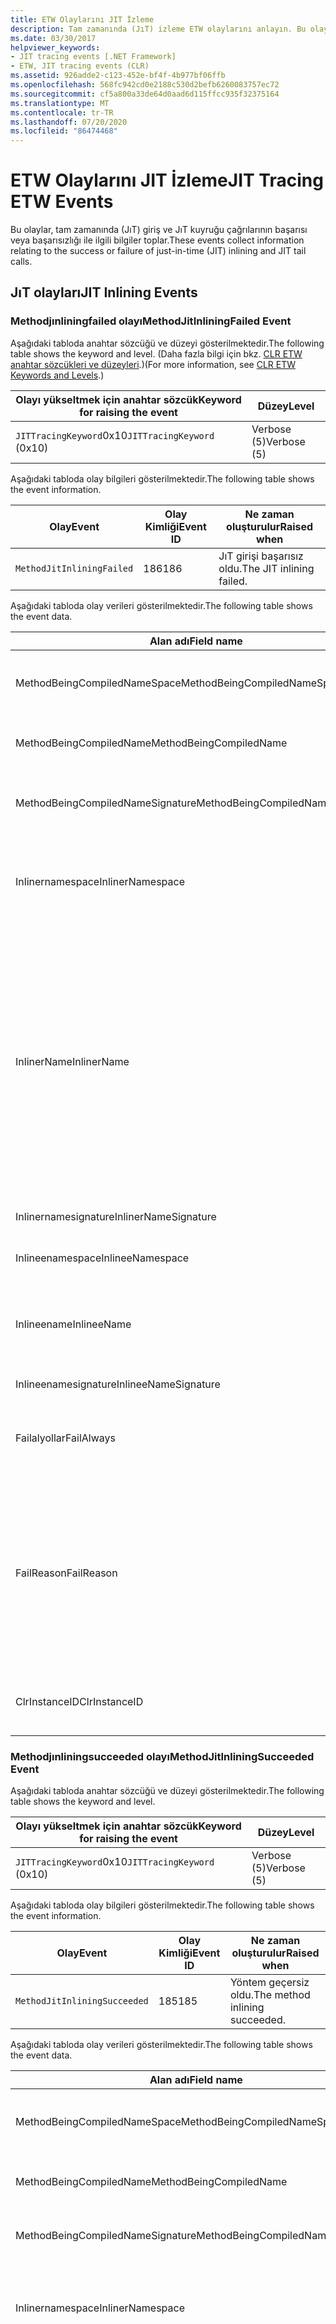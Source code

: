 ```yaml
---
title: ETW Olaylarını JIT İzleme
description: Tam zamanında (JıT) izleme ETW olaylarını anlayın. Bu olaylar, JıT giriş ve JıT kuyruğu çağrılarının başarısı veya başarısızlığı ile ilgili bilgiler toplar.
ms.date: 03/30/2017
helpviewer_keywords:
- JIT tracing events [.NET Framework]
- ETW, JIT tracing events (CLR)
ms.assetid: 926adde2-c123-452e-bf4f-4b977bf06ffb
ms.openlocfilehash: 568fc942cd0e2188c530d2befb6260083757ec72
ms.sourcegitcommit: cf5a800a33de64d0aad6d115ffcc935f32375164
ms.translationtype: MT
ms.contentlocale: tr-TR
ms.lasthandoff: 07/20/2020
ms.locfileid: "86474468"
---
```

# <a name="jit-tracing-etw-events"></a><span data-ttu-id="66f65-104">ETW Olaylarını JIT İzleme</span><span class="sxs-lookup"><span data-stu-id="66f65-104">JIT Tracing ETW Events</span></span>
<span data-ttu-id="66f65-105">Bu olaylar, tam zamanında (JıT) giriş ve JıT kuyruğu çağrılarının başarısı veya başarısızlığı ile ilgili bilgiler toplar.</span><span class="sxs-lookup"><span data-stu-id="66f65-105">These events collect information relating to the success or failure of just-in-time (JIT) inlining and JIT tail calls.</span></span>

## <a name="jit-inlining-events"></a><span data-ttu-id="66f65-106">JıT olayları</span><span class="sxs-lookup"><span data-stu-id="66f65-106">JIT Inlining Events</span></span>

### <a name="methodjitinliningfailed-event"></a><span data-ttu-id="66f65-107">Methodjınliningfailed olayı</span><span class="sxs-lookup"><span data-stu-id="66f65-107">MethodJitInliningFailed Event</span></span>
 <span data-ttu-id="66f65-108">Aşağıdaki tabloda anahtar sözcüğü ve düzeyi gösterilmektedir.</span><span class="sxs-lookup"><span data-stu-id="66f65-108">The following table shows the keyword and level.</span></span> <span data-ttu-id="66f65-109">(Daha fazla bilgi için bkz. [CLR ETW anahtar sözcükleri ve düzeyleri](clr-etw-keywords-and-levels.md).)</span><span class="sxs-lookup"><span data-stu-id="66f65-109">(For more information, see [CLR ETW Keywords and Levels](clr-etw-keywords-and-levels.md).)</span></span>  
  
|<span data-ttu-id="66f65-110">Olayı yükseltmek için anahtar sözcük</span><span class="sxs-lookup"><span data-stu-id="66f65-110">Keyword for raising the event</span></span>|<span data-ttu-id="66f65-111">Düzey</span><span class="sxs-lookup"><span data-stu-id="66f65-111">Level</span></span>|  
|-----------------------------------|-----------|  
|<span data-ttu-id="66f65-112">`JITTracingKeyword`0x10</span><span class="sxs-lookup"><span data-stu-id="66f65-112">`JITTracingKeyword` (0x10)</span></span>|<span data-ttu-id="66f65-113">Verbose (5)</span><span class="sxs-lookup"><span data-stu-id="66f65-113">Verbose (5)</span></span>|  
  
 <span data-ttu-id="66f65-114">Aşağıdaki tabloda olay bilgileri gösterilmektedir.</span><span class="sxs-lookup"><span data-stu-id="66f65-114">The following table shows the event information.</span></span>  
  
|<span data-ttu-id="66f65-115">Olay</span><span class="sxs-lookup"><span data-stu-id="66f65-115">Event</span></span>|<span data-ttu-id="66f65-116">Olay Kimliği</span><span class="sxs-lookup"><span data-stu-id="66f65-116">Event ID</span></span>|<span data-ttu-id="66f65-117">Ne zaman oluşturulur</span><span class="sxs-lookup"><span data-stu-id="66f65-117">Raised when</span></span>|  
|-----------|--------------|-----------------|  
|`MethodJitInliningFailed`|<span data-ttu-id="66f65-118">186</span><span class="sxs-lookup"><span data-stu-id="66f65-118">186</span></span>|<span data-ttu-id="66f65-119">JıT girişi başarısız oldu.</span><span class="sxs-lookup"><span data-stu-id="66f65-119">The JIT inlining failed.</span></span>|  
  
 <span data-ttu-id="66f65-120">Aşağıdaki tabloda olay verileri gösterilmektedir.</span><span class="sxs-lookup"><span data-stu-id="66f65-120">The following table shows the event data.</span></span>  
  
|<span data-ttu-id="66f65-121">Alan adı</span><span class="sxs-lookup"><span data-stu-id="66f65-121">Field name</span></span>|<span data-ttu-id="66f65-122">Veri türü</span><span class="sxs-lookup"><span data-stu-id="66f65-122">Data type</span></span>|<span data-ttu-id="66f65-123">Description</span><span class="sxs-lookup"><span data-stu-id="66f65-123">Description</span></span>|  
|----------------|---------------|-----------------|  
|<span data-ttu-id="66f65-124">MethodBeingCompiledNameSpace</span><span class="sxs-lookup"><span data-stu-id="66f65-124">MethodBeingCompiledNameSpace</span></span>|<span data-ttu-id="66f65-125">Win: UnicodeString</span><span class="sxs-lookup"><span data-stu-id="66f65-125">win:UnicodeString</span></span>|<span data-ttu-id="66f65-126">Derlenmekte olan metodun ad alanı.</span><span class="sxs-lookup"><span data-stu-id="66f65-126">Namespace of the method that is being compiled.</span></span>|  
|<span data-ttu-id="66f65-127">MethodBeingCompiledName</span><span class="sxs-lookup"><span data-stu-id="66f65-127">MethodBeingCompiledName</span></span>|<span data-ttu-id="66f65-128">Win: UnicodeString</span><span class="sxs-lookup"><span data-stu-id="66f65-128">win:UnicodeString</span></span>|<span data-ttu-id="66f65-129">Derlenmekte olan yöntemin adı.</span><span class="sxs-lookup"><span data-stu-id="66f65-129">Name of the method that is being compiled.</span></span>|  
|<span data-ttu-id="66f65-130">MethodBeingCompiledNameSignature</span><span class="sxs-lookup"><span data-stu-id="66f65-130">MethodBeingCompiledNameSignature</span></span>|<span data-ttu-id="66f65-131">Win: UnicodeString</span><span class="sxs-lookup"><span data-stu-id="66f65-131">win:UnicodeString</span></span>|<span data-ttu-id="66f65-132">Derlenmekte olan metodun imzası.</span><span class="sxs-lookup"><span data-stu-id="66f65-132">Signature of the method that is being compiled.</span></span>|  
|<span data-ttu-id="66f65-133">Inlinernamespace</span><span class="sxs-lookup"><span data-stu-id="66f65-133">InlinerNamespace</span></span>|<span data-ttu-id="66f65-134">Win: UnicodeString</span><span class="sxs-lookup"><span data-stu-id="66f65-134">win:UnicodeString</span></span>|<span data-ttu-id="66f65-135">JıT derleyicisinin için kod oluşturmaya çalıştığı yöntemin ad alanı.</span><span class="sxs-lookup"><span data-stu-id="66f65-135">The namespace of the method the JIT compiler is trying to generate code for.</span></span>|  
|<span data-ttu-id="66f65-136">InlinerName</span><span class="sxs-lookup"><span data-stu-id="66f65-136">InlinerName</span></span>|<span data-ttu-id="66f65-137">Win: UnicodeString</span><span class="sxs-lookup"><span data-stu-id="66f65-137">win:UnicodeString</span></span>|<span data-ttu-id="66f65-138">Derleyicinin kod oluşturmaya çalışan yöntemin adı.</span><span class="sxs-lookup"><span data-stu-id="66f65-138">The name of the method the compiler is attempting to generate code for.</span></span> <span data-ttu-id="66f65-139">Bu, `MethodBeingCompiledName` derleyicinin ' `MethodBeingCompiledName` a çağrı oluşturmak yerine satır içi kod almaya çalıştığı ile aynı olmayabilir `InlinerName` .</span><span class="sxs-lookup"><span data-stu-id="66f65-139">This might not be the same as `MethodBeingCompiledName` if the compiler is attempting to inline code into `MethodBeingCompiledName` instead of generating a call to `InlinerName`.</span></span>|  
|<span data-ttu-id="66f65-140">Inlinernamesignature</span><span class="sxs-lookup"><span data-stu-id="66f65-140">InlinerNameSignature</span></span>|<span data-ttu-id="66f65-141">Win: UnicodeString</span><span class="sxs-lookup"><span data-stu-id="66f65-141">win:UnicodeString</span></span>|<span data-ttu-id="66f65-142">İnoluşturucu için imza.</span><span class="sxs-lookup"><span data-stu-id="66f65-142">The signature for the inliner.</span></span>|  
|<span data-ttu-id="66f65-143">Inlineenamespace</span><span class="sxs-lookup"><span data-stu-id="66f65-143">InlineeNamespace</span></span>|<span data-ttu-id="66f65-144">Win: UnicodeString</span><span class="sxs-lookup"><span data-stu-id="66f65-144">win:UnicodeString</span></span>|<span data-ttu-id="66f65-145">İnlinee ad alanı.</span><span class="sxs-lookup"><span data-stu-id="66f65-145">The namespace of the inlinee.</span></span>|  
|<span data-ttu-id="66f65-146">Inlineename</span><span class="sxs-lookup"><span data-stu-id="66f65-146">InlineeName</span></span>|<span data-ttu-id="66f65-147">Win: UnicodeString</span><span class="sxs-lookup"><span data-stu-id="66f65-147">win:UnicodeString</span></span>|<span data-ttu-id="66f65-148">Derleyicinin satır içine almaya çalıştığı Yöntem (bir çağrı oluşturmaz).</span><span class="sxs-lookup"><span data-stu-id="66f65-148">The method the compiler is trying to inline (not generate a call to).</span></span>|  
|<span data-ttu-id="66f65-149">Inlineenamesignature</span><span class="sxs-lookup"><span data-stu-id="66f65-149">InlineeNameSignature</span></span>|<span data-ttu-id="66f65-150">Win: UnicodeString</span><span class="sxs-lookup"><span data-stu-id="66f65-150">win:UnicodeString</span></span>|<span data-ttu-id="66f65-151">Inlinee için imza.</span><span class="sxs-lookup"><span data-stu-id="66f65-151">The signature for the inlinee.</span></span>|  
|<span data-ttu-id="66f65-152">Failalyollar</span><span class="sxs-lookup"><span data-stu-id="66f65-152">FailAlways</span></span>|<span data-ttu-id="66f65-153">Win: Boolean</span><span class="sxs-lookup"><span data-stu-id="66f65-153">win:Boolean</span></span>|<span data-ttu-id="66f65-154">JıT derleyicisine yönelik bir ipucu, inlinee için her zaman başarısız olur.</span><span class="sxs-lookup"><span data-stu-id="66f65-154">A hint to the JIT compiler that inlining will always fail for the inlinee.</span></span>|  
|<span data-ttu-id="66f65-155">FailReason</span><span class="sxs-lookup"><span data-stu-id="66f65-155">FailReason</span></span>|<span data-ttu-id="66f65-156">Win: UnicodeString</span><span class="sxs-lookup"><span data-stu-id="66f65-156">win:UnicodeString</span></span>|<span data-ttu-id="66f65-157">INLINE_NEVER, önceki bir veya daha fazla nedenden dolayı hiçbir şekilde bitmeyeceğini tespit eden bir deneme anlamına gelir; Aksi takdirde, serbest biçimli metin.</span><span class="sxs-lookup"><span data-stu-id="66f65-157">INLINE_NEVER means a previous inlining attempt determined that inlining will never succeed for some other reason; otherwise, free-form text.</span></span>|  
|<span data-ttu-id="66f65-158">ClrInstanceID</span><span class="sxs-lookup"><span data-stu-id="66f65-158">ClrInstanceID</span></span>|<span data-ttu-id="66f65-159">Win: UnicodeString</span><span class="sxs-lookup"><span data-stu-id="66f65-159">win:UnicodeString</span></span>|<span data-ttu-id="66f65-160">CLR veya CoreCLR örneği için benzersiz KIMLIK.</span><span class="sxs-lookup"><span data-stu-id="66f65-160">Unique ID for the instance of CLR or CoreCLR.</span></span>|  
  
### <a name="methodjitinliningsucceeded-event"></a><span data-ttu-id="66f65-161">Methodjınliningsucceeded olayı</span><span class="sxs-lookup"><span data-stu-id="66f65-161">MethodJitInliningSucceeded Event</span></span>  
 <span data-ttu-id="66f65-162">Aşağıdaki tabloda anahtar sözcüğü ve düzeyi gösterilmektedir.</span><span class="sxs-lookup"><span data-stu-id="66f65-162">The following table shows the keyword and level.</span></span>  
  
|<span data-ttu-id="66f65-163">Olayı yükseltmek için anahtar sözcük</span><span class="sxs-lookup"><span data-stu-id="66f65-163">Keyword for raising the event</span></span>|<span data-ttu-id="66f65-164">Düzey</span><span class="sxs-lookup"><span data-stu-id="66f65-164">Level</span></span>|  
|-----------------------------------|-----------|  
|<span data-ttu-id="66f65-165">`JITTracingKeyword`0x10</span><span class="sxs-lookup"><span data-stu-id="66f65-165">`JITTracingKeyword` (0x10)</span></span>|<span data-ttu-id="66f65-166">Verbose (5)</span><span class="sxs-lookup"><span data-stu-id="66f65-166">Verbose (5)</span></span>|  
  
 <span data-ttu-id="66f65-167">Aşağıdaki tabloda olay bilgileri gösterilmektedir.</span><span class="sxs-lookup"><span data-stu-id="66f65-167">The following table shows the event information.</span></span>  
  
|<span data-ttu-id="66f65-168">Olay</span><span class="sxs-lookup"><span data-stu-id="66f65-168">Event</span></span>|<span data-ttu-id="66f65-169">Olay Kimliği</span><span class="sxs-lookup"><span data-stu-id="66f65-169">Event ID</span></span>|<span data-ttu-id="66f65-170">Ne zaman oluşturulur</span><span class="sxs-lookup"><span data-stu-id="66f65-170">Raised when</span></span>|  
|-----------|--------------|-----------------|  
|`MethodJitInliningSucceeded`|<span data-ttu-id="66f65-171">185</span><span class="sxs-lookup"><span data-stu-id="66f65-171">185</span></span>|<span data-ttu-id="66f65-172">Yöntem geçersiz oldu.</span><span class="sxs-lookup"><span data-stu-id="66f65-172">The method inlining succeeded.</span></span>|  
  
 <span data-ttu-id="66f65-173">Aşağıdaki tabloda olay verileri gösterilmektedir.</span><span class="sxs-lookup"><span data-stu-id="66f65-173">The following table shows the event data.</span></span>  
  
|<span data-ttu-id="66f65-174">Alan adı</span><span class="sxs-lookup"><span data-stu-id="66f65-174">Field name</span></span>|<span data-ttu-id="66f65-175">Veri türü</span><span class="sxs-lookup"><span data-stu-id="66f65-175">Data type</span></span>|<span data-ttu-id="66f65-176">Description</span><span class="sxs-lookup"><span data-stu-id="66f65-176">Description</span></span>|  
|----------------|---------------|-----------------|  
|<span data-ttu-id="66f65-177">MethodBeingCompiledNameSpace</span><span class="sxs-lookup"><span data-stu-id="66f65-177">MethodBeingCompiledNameSpace</span></span>|<span data-ttu-id="66f65-178">Win: UnicodeString</span><span class="sxs-lookup"><span data-stu-id="66f65-178">win:UnicodeString</span></span>|<span data-ttu-id="66f65-179">Derlenmekte olan metodun ad alanı.</span><span class="sxs-lookup"><span data-stu-id="66f65-179">The namespace of the method that is being compiled.</span></span>|  
|<span data-ttu-id="66f65-180">MethodBeingCompiledName</span><span class="sxs-lookup"><span data-stu-id="66f65-180">MethodBeingCompiledName</span></span>|<span data-ttu-id="66f65-181">Win: UnicodeString</span><span class="sxs-lookup"><span data-stu-id="66f65-181">win:UnicodeString</span></span>|<span data-ttu-id="66f65-182">Derlenen yöntemin adı.</span><span class="sxs-lookup"><span data-stu-id="66f65-182">The name of the method being that is compiled.</span></span>|  
|<span data-ttu-id="66f65-183">MethodBeingCompiledNameSignature</span><span class="sxs-lookup"><span data-stu-id="66f65-183">MethodBeingCompiledNameSignature</span></span>|<span data-ttu-id="66f65-184">Win: UnicodeString</span><span class="sxs-lookup"><span data-stu-id="66f65-184">win:UnicodeString</span></span>|<span data-ttu-id="66f65-185">Derlenmekte olan metodun imzası.</span><span class="sxs-lookup"><span data-stu-id="66f65-185">The signature of the method that is being compiled.</span></span>|  
|<span data-ttu-id="66f65-186">Inlinernamespace</span><span class="sxs-lookup"><span data-stu-id="66f65-186">InlinerNamespace</span></span>|<span data-ttu-id="66f65-187">Win: UnicodeString</span><span class="sxs-lookup"><span data-stu-id="66f65-187">win:UnicodeString</span></span>|<span data-ttu-id="66f65-188">JıT derleyicisinin için kod oluşturmaya çalışan yöntemin ad alanı.</span><span class="sxs-lookup"><span data-stu-id="66f65-188">The namespace of the method the JIT compiler is attempting to generate code for.</span></span>|  
|<span data-ttu-id="66f65-189">InlinerName</span><span class="sxs-lookup"><span data-stu-id="66f65-189">InlinerName</span></span>|<span data-ttu-id="66f65-190">Win: UnicodeString</span><span class="sxs-lookup"><span data-stu-id="66f65-190">win:UnicodeString</span></span>|<span data-ttu-id="66f65-191">Derleyicinin kod oluşturmaya çalışan yöntemin adı.</span><span class="sxs-lookup"><span data-stu-id="66f65-191">The name of the method the compiler is attempting to generate code for.</span></span> <span data-ttu-id="66f65-192">Bu, `MethodBeingCompiledName` derleyicinin ' `MethodBeingCompiledName` a çağrı oluşturmak yerine satır içi kod almaya çalıştığı ile aynı olmayabilir `InlinerName` .</span><span class="sxs-lookup"><span data-stu-id="66f65-192">This might not be the same as `MethodBeingCompiledName` if the compiler is attempting to inline code into `MethodBeingCompiledName` instead of generating a call to `InlinerName`.</span></span>|  
|<span data-ttu-id="66f65-193">Inlinernamesignature</span><span class="sxs-lookup"><span data-stu-id="66f65-193">InlinerNameSignature</span></span>|<span data-ttu-id="66f65-194">Win: UnicodeString</span><span class="sxs-lookup"><span data-stu-id="66f65-194">win:UnicodeString</span></span>|<span data-ttu-id="66f65-195">İnoluşturucu için imza.</span><span class="sxs-lookup"><span data-stu-id="66f65-195">The signature for the inliner.</span></span>|  
|<span data-ttu-id="66f65-196">Inlineenamespace</span><span class="sxs-lookup"><span data-stu-id="66f65-196">InlineeNamespace</span></span>|<span data-ttu-id="66f65-197">Win: UnicodeString</span><span class="sxs-lookup"><span data-stu-id="66f65-197">win:UnicodeString</span></span>|<span data-ttu-id="66f65-198">İnlinee ad alanı.</span><span class="sxs-lookup"><span data-stu-id="66f65-198">The namespace of the inlinee.</span></span>|  
|<span data-ttu-id="66f65-199">Inlineename</span><span class="sxs-lookup"><span data-stu-id="66f65-199">InlineeName</span></span>|<span data-ttu-id="66f65-200">Win: UnicodeString</span><span class="sxs-lookup"><span data-stu-id="66f65-200">win:UnicodeString</span></span>|<span data-ttu-id="66f65-201">Derleyicinin satır içine almaya çalıştığı Yöntem (bir çağrı oluşturmaz).</span><span class="sxs-lookup"><span data-stu-id="66f65-201">The method the compiler is trying to inline (not generate a call to).</span></span>|  
|<span data-ttu-id="66f65-202">Inlineenamesignature</span><span class="sxs-lookup"><span data-stu-id="66f65-202">InlineeNameSignature</span></span>|<span data-ttu-id="66f65-203">Win: UnicodeString</span><span class="sxs-lookup"><span data-stu-id="66f65-203">win:UnicodeString</span></span>|<span data-ttu-id="66f65-204">Inlinee için imza.</span><span class="sxs-lookup"><span data-stu-id="66f65-204">The signature for the inlinee.</span></span>|  
|<span data-ttu-id="66f65-205">ClrInstanceID</span><span class="sxs-lookup"><span data-stu-id="66f65-205">ClrInstanceID</span></span>|<span data-ttu-id="66f65-206">Win: UInt16</span><span class="sxs-lookup"><span data-stu-id="66f65-206">win:UInt16</span></span>|<span data-ttu-id="66f65-207">CLR veya CoreCLR örneği için benzersiz KIMLIK.</span><span class="sxs-lookup"><span data-stu-id="66f65-207">Unique ID for the instance of CLR or CoreCLR.</span></span>|  

## <a name="jit-tail-call-events"></a><span data-ttu-id="66f65-208">JıT kuyruğu çağrı olayları</span><span class="sxs-lookup"><span data-stu-id="66f65-208">JIT Tail Call Events</span></span>  
  
### <a name="methodjittailcallfailed-event"></a><span data-ttu-id="66f65-209">Methodjbir Callcallfailed olayı</span><span class="sxs-lookup"><span data-stu-id="66f65-209">MethodJITTailCallFailed Event</span></span>  
 <span data-ttu-id="66f65-210">Aşağıdaki tabloda anahtar sözcüğü ve düzeyi gösterilmektedir.</span><span class="sxs-lookup"><span data-stu-id="66f65-210">The following table shows the keyword and level.</span></span>  
  
|<span data-ttu-id="66f65-211">Olayı yükseltmek için anahtar sözcük</span><span class="sxs-lookup"><span data-stu-id="66f65-211">Keyword for raising the event</span></span>|<span data-ttu-id="66f65-212">Düzey</span><span class="sxs-lookup"><span data-stu-id="66f65-212">Level</span></span>|  
|-----------------------------------|-----------|  
|<span data-ttu-id="66f65-213">`JITTracingKeyword`0x10</span><span class="sxs-lookup"><span data-stu-id="66f65-213">`JITTracingKeyword` (0x10)</span></span>|<span data-ttu-id="66f65-214">Verbose (5)</span><span class="sxs-lookup"><span data-stu-id="66f65-214">Verbose (5)</span></span>|  
  
 <span data-ttu-id="66f65-215">Aşağıdaki tabloda olay bilgileri gösterilmektedir.</span><span class="sxs-lookup"><span data-stu-id="66f65-215">The following table shows the event information.</span></span>  
  
|<span data-ttu-id="66f65-216">Olay</span><span class="sxs-lookup"><span data-stu-id="66f65-216">Event</span></span>|<span data-ttu-id="66f65-217">Olay Kimliği</span><span class="sxs-lookup"><span data-stu-id="66f65-217">Event ID</span></span>|<span data-ttu-id="66f65-218">Ne zaman oluşturulur</span><span class="sxs-lookup"><span data-stu-id="66f65-218">Raised when</span></span>|  
|-----------|--------------|-----------------|  
|`MethodJitTailCallFailed`|<span data-ttu-id="66f65-219">189</span><span class="sxs-lookup"><span data-stu-id="66f65-219">189</span></span>|<span data-ttu-id="66f65-220">Yöntem tail çağrısı başarısız oldu.</span><span class="sxs-lookup"><span data-stu-id="66f65-220">The method tail call failed.</span></span>|  
  
 <span data-ttu-id="66f65-221">Aşağıdaki tabloda olay verileri gösterilmektedir.</span><span class="sxs-lookup"><span data-stu-id="66f65-221">The following table shows the event data.</span></span>  
  
|<span data-ttu-id="66f65-222">Alan adı</span><span class="sxs-lookup"><span data-stu-id="66f65-222">Field name</span></span>|<span data-ttu-id="66f65-223">Veri türü</span><span class="sxs-lookup"><span data-stu-id="66f65-223">Data type</span></span>|<span data-ttu-id="66f65-224">Description</span><span class="sxs-lookup"><span data-stu-id="66f65-224">Description</span></span>|  
|----------------|---------------|-----------------|  
|<span data-ttu-id="66f65-225">MethodBeingCompiledNameSpace</span><span class="sxs-lookup"><span data-stu-id="66f65-225">MethodBeingCompiledNameSpace</span></span>|<span data-ttu-id="66f65-226">Win: UnicodeString</span><span class="sxs-lookup"><span data-stu-id="66f65-226">win:UnicodeString</span></span>|<span data-ttu-id="66f65-227">Derlenmekte olan metodun ad alanı.</span><span class="sxs-lookup"><span data-stu-id="66f65-227">Namespace of the method that is being compiled.</span></span>|  
|<span data-ttu-id="66f65-228">MethodBeingCompiledName</span><span class="sxs-lookup"><span data-stu-id="66f65-228">MethodBeingCompiledName</span></span>|<span data-ttu-id="66f65-229">Win: UnicodeString</span><span class="sxs-lookup"><span data-stu-id="66f65-229">win:UnicodeString</span></span>|<span data-ttu-id="66f65-230">Derlenmekte olan yöntemin adı.</span><span class="sxs-lookup"><span data-stu-id="66f65-230">Name of the method that is being compiled.</span></span>|  
|<span data-ttu-id="66f65-231">MethodBeingCompiledNameSignature</span><span class="sxs-lookup"><span data-stu-id="66f65-231">MethodBeingCompiledNameSignature</span></span>|<span data-ttu-id="66f65-232">Win: UnicodeString</span><span class="sxs-lookup"><span data-stu-id="66f65-232">win:UnicodeString</span></span>|<span data-ttu-id="66f65-233">Derlenmekte olan metodun imzası.</span><span class="sxs-lookup"><span data-stu-id="66f65-233">Signature of the method that is being compiled.</span></span>|  
|<span data-ttu-id="66f65-234">CallerNamespace</span><span class="sxs-lookup"><span data-stu-id="66f65-234">CallerNamespace</span></span>|<span data-ttu-id="66f65-235">Win: UnicodeString</span><span class="sxs-lookup"><span data-stu-id="66f65-235">win:UnicodeString</span></span>|<span data-ttu-id="66f65-236">JıT derleyicisinin için kod oluşturmaya çalışan yöntemin ad alanı.</span><span class="sxs-lookup"><span data-stu-id="66f65-236">The namespace of the method the JIT compiler is attempting to generate code for.</span></span>|  
|<span data-ttu-id="66f65-237">CallerName</span><span class="sxs-lookup"><span data-stu-id="66f65-237">CallerName</span></span>|<span data-ttu-id="66f65-238">Win: UnicodeString</span><span class="sxs-lookup"><span data-stu-id="66f65-238">win:UnicodeString</span></span>|<span data-ttu-id="66f65-239">Derleyicinin kod oluşturmaya çalışan yöntemin adı.</span><span class="sxs-lookup"><span data-stu-id="66f65-239">The name of the method the compiler is attempting to generate code for.</span></span>|  
|<span data-ttu-id="66f65-240">CallerNameSignature</span><span class="sxs-lookup"><span data-stu-id="66f65-240">CallerNameSignature</span></span>|<span data-ttu-id="66f65-241">Win: UnicodeString</span><span class="sxs-lookup"><span data-stu-id="66f65-241">win:UnicodeString</span></span>|<span data-ttu-id="66f65-242">Çağıran için imza.</span><span class="sxs-lookup"><span data-stu-id="66f65-242">The signature for the caller.</span></span>|  
|<span data-ttu-id="66f65-243">Caltaenamespace</span><span class="sxs-lookup"><span data-stu-id="66f65-243">CalleeNamespace</span></span>|<span data-ttu-id="66f65-244">Win: UnicodeString</span><span class="sxs-lookup"><span data-stu-id="66f65-244">win:UnicodeString</span></span>|<span data-ttu-id="66f65-245">Çağrılan ad alanı.</span><span class="sxs-lookup"><span data-stu-id="66f65-245">The namespace of the callee.</span></span>|  
|<span data-ttu-id="66f65-246">Caltaename</span><span class="sxs-lookup"><span data-stu-id="66f65-246">CalleeName</span></span>|<span data-ttu-id="66f65-247">Win: UnicodeString</span><span class="sxs-lookup"><span data-stu-id="66f65-247">win:UnicodeString</span></span>|<span data-ttu-id="66f65-248">Derleyicinin çağrı kuyruğunu deneme yöntemi (bir çağrı oluşturmaz).</span><span class="sxs-lookup"><span data-stu-id="66f65-248">The method the compiler is trying to tail call (not generate a call to).</span></span>|  
|<span data-ttu-id="66f65-249">Caltaenamesignature</span><span class="sxs-lookup"><span data-stu-id="66f65-249">CalleeNameSignature</span></span>|<span data-ttu-id="66f65-250">Win: UnicodeString</span><span class="sxs-lookup"><span data-stu-id="66f65-250">win:UnicodeString</span></span>|<span data-ttu-id="66f65-251">Aranan için imza.</span><span class="sxs-lookup"><span data-stu-id="66f65-251">The signature for the callee.</span></span>|  
|<span data-ttu-id="66f65-252">Uyarprefıx</span><span class="sxs-lookup"><span data-stu-id="66f65-252">TailPrefix</span></span>|<span data-ttu-id="66f65-253">Win: Boolean</span><span class="sxs-lookup"><span data-stu-id="66f65-253">win:Boolean</span></span>|<span data-ttu-id="66f65-254">Kuyruk çağrısının öneki</span><span class="sxs-lookup"><span data-stu-id="66f65-254">The prefix for the tail call</span></span>|  
|<span data-ttu-id="66f65-255">FailReason</span><span class="sxs-lookup"><span data-stu-id="66f65-255">FailReason</span></span>|<span data-ttu-id="66f65-256">Win: UnicodeString</span><span class="sxs-lookup"><span data-stu-id="66f65-256">win:UnicodeString</span></span>|<span data-ttu-id="66f65-257">Kuyruk çağrısının başarısız olmasının nedeni.</span><span class="sxs-lookup"><span data-stu-id="66f65-257">The reason the tail call failed.</span></span>|  
|<span data-ttu-id="66f65-258">ClrInstanceID</span><span class="sxs-lookup"><span data-stu-id="66f65-258">ClrInstanceID</span></span>|<span data-ttu-id="66f65-259">Win: UInt16</span><span class="sxs-lookup"><span data-stu-id="66f65-259">win:UInt16</span></span>|<span data-ttu-id="66f65-260">CLR veya CoreCLR örneği için benzersiz KIMLIK.</span><span class="sxs-lookup"><span data-stu-id="66f65-260">Unique ID for the instance of CLR or CoreCLR.</span></span>|  
  
### <a name="methodjittailcallsucceeded-event"></a><span data-ttu-id="66f65-261">Methodj, Callsucceeded olayı</span><span class="sxs-lookup"><span data-stu-id="66f65-261">MethodJITTailCallSucceeded Event</span></span>  
 <span data-ttu-id="66f65-262">Aşağıdaki tabloda anahtar sözcüğü ve düzeyi gösterilmektedir.</span><span class="sxs-lookup"><span data-stu-id="66f65-262">The following table shows the keyword and level.</span></span>  
  
|<span data-ttu-id="66f65-263">Olayı yükseltmek için anahtar sözcük</span><span class="sxs-lookup"><span data-stu-id="66f65-263">Keyword for raising the event</span></span>|<span data-ttu-id="66f65-264">Düzey</span><span class="sxs-lookup"><span data-stu-id="66f65-264">Level</span></span>|  
|-----------------------------------|-----------|  
|<span data-ttu-id="66f65-265">`JITTracingKeyword`0x10</span><span class="sxs-lookup"><span data-stu-id="66f65-265">`JITTracingKeyword` (0x10)</span></span>|<span data-ttu-id="66f65-266">Verbose (5)</span><span class="sxs-lookup"><span data-stu-id="66f65-266">Verbose (5)</span></span>|  
  
 <span data-ttu-id="66f65-267">Aşağıdaki tabloda olay bilgileri gösterilmektedir.</span><span class="sxs-lookup"><span data-stu-id="66f65-267">The following table shows the event information.</span></span>  
  
|<span data-ttu-id="66f65-268">Olay</span><span class="sxs-lookup"><span data-stu-id="66f65-268">Event</span></span>|<span data-ttu-id="66f65-269">Olay Kimliği</span><span class="sxs-lookup"><span data-stu-id="66f65-269">Event ID</span></span>|<span data-ttu-id="66f65-270">Ne zaman oluşturulur</span><span class="sxs-lookup"><span data-stu-id="66f65-270">Raised when</span></span>|  
|-----------|--------------|-----------------|  
|`MethodJitTailCallSucceeded`|<span data-ttu-id="66f65-271">188</span><span class="sxs-lookup"><span data-stu-id="66f65-271">188</span></span>|<span data-ttu-id="66f65-272">Yöntem tail çağrısı başarılı oldu.</span><span class="sxs-lookup"><span data-stu-id="66f65-272">The method tail call succeeded.</span></span>|  
  
 <span data-ttu-id="66f65-273">Aşağıdaki tabloda olay verileri gösterilmektedir.</span><span class="sxs-lookup"><span data-stu-id="66f65-273">The following table shows the event data.</span></span>  
  
|<span data-ttu-id="66f65-274">Alan adı</span><span class="sxs-lookup"><span data-stu-id="66f65-274">Field name</span></span>|<span data-ttu-id="66f65-275">Veri türü</span><span class="sxs-lookup"><span data-stu-id="66f65-275">Data type</span></span>|<span data-ttu-id="66f65-276">Description</span><span class="sxs-lookup"><span data-stu-id="66f65-276">Description</span></span>|  
|----------------|---------------|-----------------|  
|<span data-ttu-id="66f65-277">MethodBeingCompiledNameSpace</span><span class="sxs-lookup"><span data-stu-id="66f65-277">MethodBeingCompiledNameSpace</span></span>|<span data-ttu-id="66f65-278">Win: UnicodeString</span><span class="sxs-lookup"><span data-stu-id="66f65-278">win:UnicodeString</span></span>|<span data-ttu-id="66f65-279">Derlenmekte olan metodun ad alanı.</span><span class="sxs-lookup"><span data-stu-id="66f65-279">Namespace of the method that is being compiled.</span></span>|  
|<span data-ttu-id="66f65-280">MethodBeingCompiledName</span><span class="sxs-lookup"><span data-stu-id="66f65-280">MethodBeingCompiledName</span></span>|<span data-ttu-id="66f65-281">Win: UnicodeString</span><span class="sxs-lookup"><span data-stu-id="66f65-281">win:UnicodeString</span></span>|<span data-ttu-id="66f65-282">Derlenmekte olan yöntemin adı.</span><span class="sxs-lookup"><span data-stu-id="66f65-282">Name of the method that is being compiled.</span></span>|  
|<span data-ttu-id="66f65-283">MethodBeingCompiledNameSignature</span><span class="sxs-lookup"><span data-stu-id="66f65-283">MethodBeingCompiledNameSignature</span></span>|<span data-ttu-id="66f65-284">Win: UnicodeString</span><span class="sxs-lookup"><span data-stu-id="66f65-284">win:UnicodeString</span></span>|<span data-ttu-id="66f65-285">Derlenmekte olan metodun imzası.</span><span class="sxs-lookup"><span data-stu-id="66f65-285">Signature of the method that is being compiled.</span></span>|  
|<span data-ttu-id="66f65-286">CallerNamespace</span><span class="sxs-lookup"><span data-stu-id="66f65-286">CallerNamespace</span></span>|<span data-ttu-id="66f65-287">Win: UnicodeString</span><span class="sxs-lookup"><span data-stu-id="66f65-287">win:UnicodeString</span></span>|<span data-ttu-id="66f65-288">JıT derleyicisinin için kod oluşturmaya çalışan yöntemin ad alanı.</span><span class="sxs-lookup"><span data-stu-id="66f65-288">The namespace of the method the JIT compiler is attempting to generate code for.</span></span>|  
|<span data-ttu-id="66f65-289">CallerName</span><span class="sxs-lookup"><span data-stu-id="66f65-289">CallerName</span></span>|<span data-ttu-id="66f65-290">Win: UnicodeString</span><span class="sxs-lookup"><span data-stu-id="66f65-290">win:UnicodeString</span></span>|<span data-ttu-id="66f65-291">Derleyicinin kod oluşturmaya çalışan yöntemin adı.</span><span class="sxs-lookup"><span data-stu-id="66f65-291">The name of the method the compiler is attempting to generate code for.</span></span>|  
|<span data-ttu-id="66f65-292">CallerNameSignature</span><span class="sxs-lookup"><span data-stu-id="66f65-292">CallerNameSignature</span></span>|<span data-ttu-id="66f65-293">Win: UnicodeString</span><span class="sxs-lookup"><span data-stu-id="66f65-293">win:UnicodeString</span></span>|<span data-ttu-id="66f65-294">Çağıran için imza.</span><span class="sxs-lookup"><span data-stu-id="66f65-294">The signature for the caller.</span></span>|  
|<span data-ttu-id="66f65-295">Caltaenamespace</span><span class="sxs-lookup"><span data-stu-id="66f65-295">CalleeNamespace</span></span>|<span data-ttu-id="66f65-296">Win: UnicodeString</span><span class="sxs-lookup"><span data-stu-id="66f65-296">win:UnicodeString</span></span>|<span data-ttu-id="66f65-297">Çağrılan ad alanı.</span><span class="sxs-lookup"><span data-stu-id="66f65-297">The namespace of the callee.</span></span>|  
|<span data-ttu-id="66f65-298">Caltaename</span><span class="sxs-lookup"><span data-stu-id="66f65-298">CalleeName</span></span>|<span data-ttu-id="66f65-299">Win: UnicodeString</span><span class="sxs-lookup"><span data-stu-id="66f65-299">win:UnicodeString</span></span>|<span data-ttu-id="66f65-300">Derleyicinin çağrı kuyruğunu deneme yöntemi (bir çağrı oluşturmaz).</span><span class="sxs-lookup"><span data-stu-id="66f65-300">The method the compiler is trying to tail call (not generate a call to).</span></span>|  
|<span data-ttu-id="66f65-301">Caltaenamesignature</span><span class="sxs-lookup"><span data-stu-id="66f65-301">CalleeNameSignature</span></span>|<span data-ttu-id="66f65-302">Win: UnicodeString</span><span class="sxs-lookup"><span data-stu-id="66f65-302">win:UnicodeString</span></span>|<span data-ttu-id="66f65-303">Aranan için imza.</span><span class="sxs-lookup"><span data-stu-id="66f65-303">The signature for the callee.</span></span>|  
|<span data-ttu-id="66f65-304">Uyarprefıx</span><span class="sxs-lookup"><span data-stu-id="66f65-304">TailPrefix</span></span>|<span data-ttu-id="66f65-305">Win: Boolean</span><span class="sxs-lookup"><span data-stu-id="66f65-305">win:Boolean</span></span>|<span data-ttu-id="66f65-306">Kuyruk çağrısının öneki.</span><span class="sxs-lookup"><span data-stu-id="66f65-306">The prefix for the tail call.</span></span>|  
|<span data-ttu-id="66f65-307">, Uyarcalltype</span><span class="sxs-lookup"><span data-stu-id="66f65-307">TailCallType</span></span>|<span data-ttu-id="66f65-308">Win: UnicodeString</span><span class="sxs-lookup"><span data-stu-id="66f65-308">win:UnicodeString</span></span>|<span data-ttu-id="66f65-309">Kuyruk çağrısının türü.</span><span class="sxs-lookup"><span data-stu-id="66f65-309">The type of the tail call.</span></span>|  
|<span data-ttu-id="66f65-310">ClrInstanceID</span><span class="sxs-lookup"><span data-stu-id="66f65-310">ClrInstanceID</span></span>|<span data-ttu-id="66f65-311">Win: UInt16</span><span class="sxs-lookup"><span data-stu-id="66f65-311">win:UInt16</span></span>|<span data-ttu-id="66f65-312">CLR veya CoreCLR örneği için benzersiz KIMLIK.</span><span class="sxs-lookup"><span data-stu-id="66f65-312">Unique ID for the instance of CLR or CoreCLR.</span></span>|  
  
## <a name="see-also"></a><span data-ttu-id="66f65-313">Ayrıca bkz.</span><span class="sxs-lookup"><span data-stu-id="66f65-313">See also</span></span>

- [<span data-ttu-id="66f65-314">CLR ETW Olayları</span><span class="sxs-lookup"><span data-stu-id="66f65-314">CLR ETW Events</span></span>](clr-etw-events.md)
